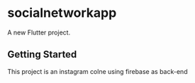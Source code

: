 # socialnetworkapp

A new Flutter project.

## Getting Started

This project is an instagram colne using firebase as back-end 
